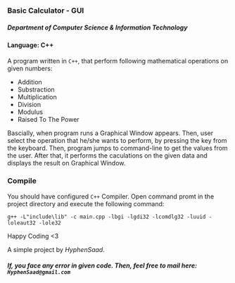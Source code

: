 ### Basic Calculator - GUI

##### Department of Computer Science & Information Technology
#### Language: C++

A program written in `C++`, that perform following mathematical operations on given numbers:
- Addition
- Substraction
- Multiplication
- Division
- Modulus
- Raised To The Power

Bascially, when program runs a Graphical Window appears. Then, user select the operation that he/she wants to perform, by pressing the key from the keyboard. Then, program jumps to command-line to get the values from the user. After that, it performs the caculations on the given data and displays the result on Graphical Window.

### Compile
You should have configured `C++` Compiler. Open command promt in the project directory and execute the following command:
```
g++ -L"include\lib" -c main.cpp -lbgi -lgdi32 -lcomdlg32 -luuid -loleaut32 -lole32
```

Happy Coding <3

A simple project by *HyphenSaad*.

##### *If, you face any error in given code. Then, feel free to mail here:* `HyphenSaad@gmail.com`
